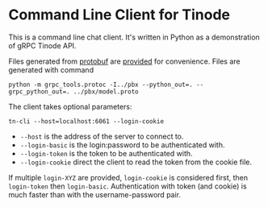 # Command Line Client for Tinode

This is a command line chat client. It's written in Python as a demonstration of gRPC Tinode API.

Files generated from [protobuf](../pbx/model.proto) are [provided](../pbx) for convenience. Files are generated with command
```
python -m grpc_tools.protoc -I../pbx --python_out=. --grpc_python_out=. ../pbx/model.proto
```

The client takes optional parameters:
```
tn-cli --host=localhost:6061 --login-cookie
```

 * `--host` is the address of the server to connect to.
 * `--login-basic` is the login:password to be authenticated with.
 * `--login-token` is the token to be authenticated with.
 * `--login-cookie` direct the client to read the token from the cookie file.

 If multiple `login-XYZ` are provided, `login-cookie` is considered first, then `login-token` then `login-basic`. Authentication with token (and cookie) is much faster than with the username-password pair.
